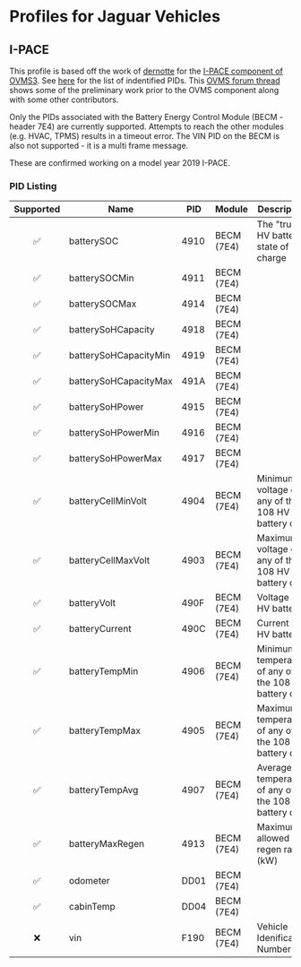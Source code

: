 # Profiles for Jaguar Vehicles

## I-PACE

This profile is based off the work of [dernotte](https://github.com/dernotte) for the [I-PACE component of OVMS3](https://github.com/openvehicles/Open-Vehicle-Monitoring-System-3/tree/master/vehicle/OVMS.V3/components/vehicle_jaguaripace). See [here](https://github.com/openvehicles/Open-Vehicle-Monitoring-System-3/blob/master/vehicle/OVMS.V3/components/vehicle_jaguaripace/src/ipace_obd_pids.h) for the list of indentified PIDs. This [OVMS forum thread](https://www.openvehicles.com/node/2423) shows some of the preliminary work prior to the OVMS component along with some other contributors.

Only the PIDs associated with the Battery Energy Control Module (BECM - header 7E4) are currently supported. Attempts to reach the other modules (e.g. HVAC, TPMS) results in a timeout error. The VIN PID on the BECM is also not supported - it is a multi frame message.

These are confirmed working on a model year 2019 I-PACE.

### PID Listing

|Supported|Name|PID|Module|Description|Notes|
|:-------:|----|---|------|-----------|-----|
|✅|batterySOC|4910|BECM (7E4)| The "true" HV battery state of charge||
|✅|batterySOCMin|4911|BECM (7E4)|||
|✅|batterySOCMax|4914|BECM (7E4)|||
|✅|batterySoHCapacity|4918|BECM (7E4)|||
|✅|batterySoHCapacityMin|4919|BECM (7E4)|||
|✅|batterySoHCapacityMax|491A|BECM (7E4)|||
|✅|batterySoHPower|4915|BECM (7E4)|||
|✅|batterySoHPowerMin|4916|BECM (7E4)|||
|✅|batterySoHPowerMax|4917|BECM (7E4)|||
|✅|batteryCellMinVolt|4904|BECM (7E4)|Minimum voltage of any of the 108 HV battery cells||
|✅|batteryCellMaxVolt|4903|BECM (7E4)|Maximum voltage of any of the 108 HV battery cells||
|✅|batteryVolt|490F|BECM (7E4)|Voltage of HV battery||
|✅|batteryCurrent|490C|BECM (7E4)|Current of HV battery|Positive is discharging|
|✅|batteryTempMin|4906|BECM (7E4)|Minimum temperature of any of the 108 HV battery cells||
|✅|batteryTempMax|4905|BECM (7E4)|Maximum temperature of any of the 108 HV battery cells||
|✅|batteryTempAvg|4907|BECM (7E4)|Average temperature of any of the 108 HV battery cells||
|✅|batteryMaxRegen|4913|BECM (7E4)|Maximum allowed regen rate (kW)||
|✅|odometer|DD01|BECM (7E4)|||
|✅|cabinTemp|DD04|BECM (7E4)|||
|❌|vin|F190|BECM (7E4)|Vehicle Idenification Number|Multi frame message|
